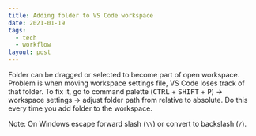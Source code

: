 ```yaml
---
title: Adding folder to VS Code workspace
date: 2021-01-19
tags:
  - tech
  - workflow
layout: post
---
```


Folder can be dragged or selected to become part of open workspace. Problem is when moving workspace settings file, VS Code loses track of that folder. To fix it, go to command palette (<kbd>CTRL</kbd> + <kbd>SHIFT</kbd> + <kbd>P</kbd>) -> workspace settings -> adjust folder path from relative to absolute. Do this every time you add folder to the workspace.

Note: On Windows escape forward slash (`\\`) or convert to backslash (`/`).
